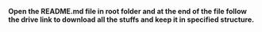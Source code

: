 __Open the README.md file in root folder and at the end of the file follow the drive link to download all the stuffs and keep it in specified structure.__

